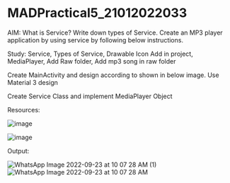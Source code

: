 # MADPractical5_21012022033

AIM: What is Service? Write down types of Service. Create an MP3 player application by using service by following below instructions.



Study: Service, Types of Service, Drawable Icon Add in project, MediaPlayer, Add Raw folder, Add mp3 song in raw folder

Create MainActivity and design according to shown in below image. Use Material 3 design

Create Service Class and implement MediaPlayer Object


Resources:


![image](https://user-images.githubusercontent.com/110646988/191333461-242138d6-a32a-4f0f-8c7d-9f4c2f9ac666.png)

![image](https://user-images.githubusercontent.com/110646988/191333423-57c609d5-7c92-43ee-9f0f-56e349d25033.png)




Output:

![WhatsApp Image 2022-09-23 at 10 07 28 AM (1)](https://user-images.githubusercontent.com/110647394/192957686-759384a8-a390-4b23-9470-a1587e7a8e34.jpeg)
![WhatsApp Image 2022-09-23 at 10 07 28 AM](https://user-images.githubusercontent.com/110647394/192957721-d205b0b0-bce1-4abd-aca6-83efde1a2669.jpeg)
